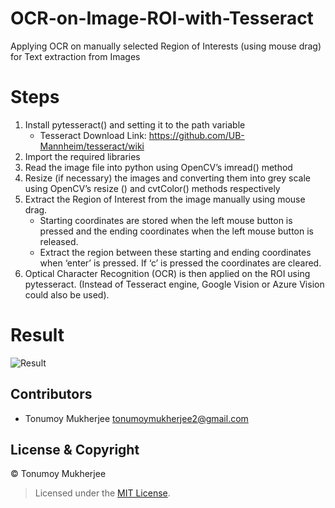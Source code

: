 # OCR-on-Image-ROI-with-Tesseract
Applying OCR on manually selected Region of Interests (using mouse drag) for Text extraction from Images

# Steps

1. Install pytesseract() and setting it to the path variable
   * Tesseract Download Link: https://github.com/UB-Mannheim/tesseract/wiki
2. Import the required libraries 
3. Read the image file into python using OpenCV’s imread() method
4. Resize (if necessary) the images and converting them into grey scale using OpenCV’s resize () and cvtColor() methods respectively 
5. Extract the Region of Interest from the image manually using mouse drag. 
   * Starting coordinates are stored when the left mouse button is pressed and the ending coordinates when the left mouse button is released. 
   * Extract the region between these starting and ending coordinates when ‘enter’ is pressed. If ‘c’ is pressed the coordinates are cleared.
6. Optical Character Recognition (OCR) is then applied on the ROI using pytesseract. (Instead of Tesseract engine, Google Vision or Azure Vision could also be used).

# Result
![Result](https://github.com/Tonumoy/Fractal-Art/blob/master/RESULT.jpg?raw=true)

## Contributors
* Tonumoy Mukherjee tonumoymukherjee2@gmail.com

## License & Copyright
&#169; Tonumoy Mukherjee
> Licensed under the [MIT License](LICENSE).
